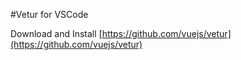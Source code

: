 #Vetur for VSCode

Download and Install [https://github.com/vuejs/vetur](https://github.com/vuejs/vetur)